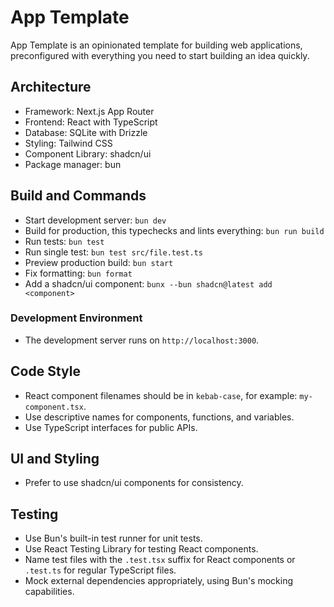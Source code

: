 # App Template

App Template is an opinionated template for building web applications, preconfigured with everything you need to start building an idea quickly.

## Architecture

- Framework: Next.js App Router
- Frontend: React with TypeScript
- Database: SQLite with Drizzle
- Styling: Tailwind CSS
- Component Library: shadcn/ui
- Package manager: bun

## Build and Commands

- Start development server: `bun dev`
- Build for production, this typechecks and lints everything: `bun run build`
- Run tests: `bun test`
- Run single test: `bun test src/file.test.ts`
- Preview production build: `bun start`
- Fix formatting: `bun format`
- Add a shadcn/ui component: `bunx --bun shadcn@latest add <component>`

### Development Environment

- The development server runs on `http://localhost:3000`.

## Code Style

- React component filenames should be in `kebab-case`, for example: `my-component.tsx`.
- Use descriptive names for components, functions, and variables.
- Use TypeScript interfaces for public APIs.

## UI and Styling

- Prefer to use shadcn/ui components for consistency.

## Testing

- Use Bun's built-in test runner for unit tests.
- Use React Testing Library for testing React components.
- Name test files with the `.test.tsx` suffix for React components or `.test.ts` for regular TypeScript files.
- Mock external dependencies appropriately, using Bun's mocking capabilities.
